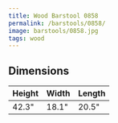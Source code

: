 ```yaml
---
title: Wood Barstool 0858
permalink: /barstools/0858/
image: barstools/0858.jpg
tags: wood
---
```



## Dimensions

Height | Width  | Length
-------|--------|-------
42.3"  | 18.1"  | 20.5"